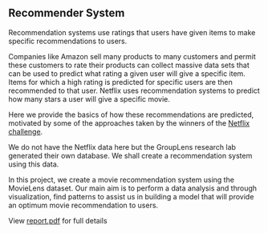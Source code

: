 ## Recommender System

Recommendation systems use ratings that users have given items to make specific recommendations to users.

Companies like Amazon sell many products to many customers and permit these customers to rate their products can collect massive data sets that can be used to predict what rating a given user will give a specific item. Items for which a high rating is predicted for specific users are then recommended to that user. Netflix uses recommendation systems to predict how many stars a user will give a specific movie.

Here we provide the basics of how these recommendations are predicted, motivated by some of the approaches taken by the winners of the [Netflix challenge](https://netflixtechblog.com/netflix-recommendations-beyond-the-5-stars-part-1-55838468f429).

We do not have the Netflix data here but the GroupLens research lab generated their own database. We shall create a recommendation system using this data.

In this project, we create a movie recommendation system using the MovieLens dataset. Our main aim is to perform a data analysis and through visualization, find patterns to assist us in building a model that will provide an optimum movie recommendation to users.

View [report.pdf](./report.pdf) for full details
